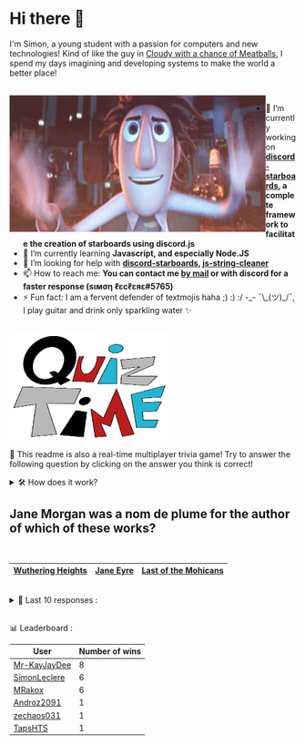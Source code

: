 # Hi there 👋

I'm Simon, a young student with a passion for computers and new technologies!
Kind of like the guy in [Cloudy with a chance of Meatballs](https://www.youtube.com/watch?v=dQw4w9WgXcQ), I spend my days imagining and developing systems to make the world a better place!

<br>

<img width="450" height="240" src="./assets/cloudyWithAChanceOfMeatBalls.gif" align=left>

- 🔭 I’m currently working on **[discord-starboards](https://github.com/SimonLeclere/discord-starboards), a complete framework to facilitate the creation of starboards using discord.js**
- 🌱 I’m currently learning **Javascript, and especially Node.JS**
- 🤔 I’m looking for help with **[discord-starboards](https://github.com/SimonLeclere/discord-starboards), [js-string-cleaner](https://github.com/SimonLeclere/Js-String-Cleaner)**
- 📫 How to reach me: **You can contact me [by mail](mailto:simon-leclere@orange.fr) or with discord for a faster response (sιмση ℓεcℓεяε#5765)**
- ⚡ Fun fact: I am a fervent defender of textmojis haha ;) :) :/ -\_- ¯\\\_(ツ)\_/¯, I play guitar and drink only sparkling water ✨

<br>

<img width="280" height="187" src="./assets/quizTime.gif">

<br>

🎲 This readme is also a real-time multiplayer trivia game! Try to answer the following question by clicking on the answer you think is correct!
<details>
  <summary>🛠️ How does it work?</summary>
  Each answer is a link to a pre-filled issue. When you press "Submit new issue", it triggers a Github action workflow that compares your answer with the correct answer, finds a new question and updates the readme.md file. Not bad huh?! This whole process only takes about 20 seconds!
</details>

## Jane Morgan was a nom de plume for the author of which of these works?

<br>

| [Wuthering Heights](https://github.com/SimonLeclere/SimonLeclere/issues/new?title=quiz%7C3869%7CWuthering%20Heights&body=Just%20click%20'Submit%20new%20issue'.) | [Jane Eyre](https://github.com/SimonLeclere/SimonLeclere/issues/new?title=quiz%7C3869%7CJane%20Eyre&body=Just%20click%20'Submit%20new%20issue'.) | [Last of the Mohicans](https://github.com/SimonLeclere/SimonLeclere/issues/new?title=quiz%7C3869%7CLast%20of%20the%20Mohicans&body=Just%20click%20'Submit%20new%20issue'.) |
| - | - | - | 

<br>

<details>
  <summary>📒 Last 10 responses :</summary>

- **SimonLeclere** answered **Claude Monet** to `The works of which artist are often used to illustrate the concept of tessellation?` (Wrong answer)
- **SimonLeclere** answered **Rabbit** to `In Guild Wars 2, which Chinese Zodiac sign is not represented in the Zodiac Weapon Set?` (Wrong answer)
- **MRakox** answered **True** to `Linus Torvalds created Linux and Git.` (Good answer)
- **MRakox** answered **Rome** to `Which Italian city is home of the car manufacturer &#039;Fiat&#039;?` (Wrong answer)
- **MRakox** answered **Turin** to `Which Italian city is home of the car manufacturer &#039;Fiat&#039;?` (Good answer)
- **MRakox** answered **India** to `In the "Halo" franchise, in what country is New Mombasa?` (Wrong answer)
- **MRakox** answered **rowing machine** to `What exercise apparatus is used during a 'Spinning' class?` (Wrong answer)
- **MRakox** answered **Massachusetts** to `Which American colony, known for its religious tolerance, did Roger Williams found in 1636?` (Wrong answer)
- **MRakox** answered **Polly Finn** to `In the novel 'The Adventures of Tom Sawyer' what is the name of Tom's sweetheart?` (Wrong answer)
- **MRakox** answered **Bazooka** to `In the "Worms" series of video games, which of these weapons is affected by wind?` (Good answer)

</details>

<br>

📊 Leaderboard :

| User | Number of wins |
|-|-|
| [Mr-KayJayDee](https://github.com/Mr-KayJayDee) | 8 |
| [SimonLeclere](https://github.com/SimonLeclere) | 6 |
| [MRakox](https://github.com/MRakox) | 6 |
| [Androz2091](https://github.com/Androz2091) | 1 |
| [zechaos031](https://github.com/zechaos031) | 1 |
| [TapsHTS](https://github.com/TapsHTS) | 1 |